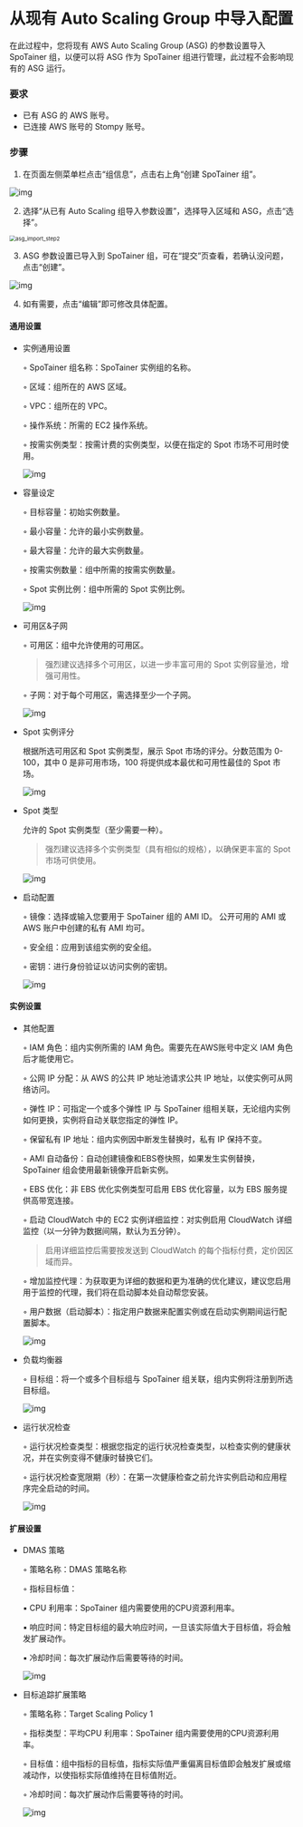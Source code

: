 # 从现有 Auto Scaling Group 中导入配置

在此过程中，您将现有 AWS Auto Scaling Group (ASG) 的参数设置导入 SpoTainer 组，以便可以将 ASG 作为 SpoTainer 组进行管理，此过程不会影响现有的 ASG 运行。



### 要求

- 已有 ASG 的 AWS 账号。
- 已连接 AWS 账号的 Stompy 账号。



### 步骤

1. 在页面左侧菜单栏点击“组信息”，点击右上角“创建 SpoTainer 组”。

![img](../_images/spotainer_help_document/asg_import_step1.png)

2. 选择“从已有 Auto Scaling 组导入参数设置”，选择导入区域和 ASG，点击“选择”。

<img src="../_images/spotainer_help_document/asg_import_step2.png" alt="asg_import_step2" style="zoom:67%;" />

3. ASG 参数设置已导入到 SpoTainer 组，可在“提交”页查看，若确认没问题，点击“创建”。

![img](../_images/spotainer_help_document/asg_import_step3.png)

4. 如有需要，点击“编辑”即可修改具体配置。



#### 通用设置

- 实例通用设置

  ◦ SpoTainer 组名称：SpoTainer 实例组的名称。

  ◦ 区域：组所在的 AWS 区域。

  ◦ VPC：组所在的 VPC。

  ◦ 操作系统：所需的 EC2 操作系统。

  ◦ 按需实例类型：按需计费的实例类型，以便在指定的 Spot 市场不可用时使用。

  ![img](../_images/spotainer_help_document/general_setting.png)

- 容量设定

  ◦ 目标容量：初始实例数量。

  ◦ 最小容量：允许的最小实例数量。

  ◦ 最大容量：允许的最大实例数量。

  ◦ 按需实例数量：组中所需的按需实例数量。

  ◦ Spot 实例比例：组中所需的 Spot 实例比例。

  ![img](../_images/spotainer_help_document/capacity_setting.png)

- 可用区&子网

  ◦ 可用区：组中允许使用的可用区。

  > 强烈建议选择多个可用区，以进一步丰富可用的 Spot 实例容量池，增强可用性。

  ◦ 子网：对于每个可用区，需选择至少一个子网。

  ![img](../_images/spotainer_help_document/az_setting.png)

- Spot 实例评分

  根据所选可用区和 Spot 实例类型，展示 Spot 市场的评分。分数范围为 0-100，其中 0 是非可用市场，100 将提供成本最优和可用性最佳的 Spot 市场。

  ![img](../_images/spotainer_help_document/score_setting.png)

- Spot 类型

  允许的 Spot 实例类型（至少需要一种）。

  > 强烈建议选择多个实例类型（具有相似的规格），以确保更丰富的 Spot 市场可供使用。

  ![img](../_images/spotainer_help_document/spot_type_setting.png)

- 启动配置

  ◦ 镜像：选择或输入您要用于 SpoTainer 组的 AMI ID。 公开可用的 AMI 或 AWS 账户中创建的私有 AMI 均可。

  ◦ 安全组：应用到该组实例的安全组。

  ◦ 密钥：进行身份验证以访问实例的密钥。

  ![img](../_images/spotainer_help_document/launch_setting.png)

  

#### 实例设置

- 其他配置

  ◦ IAM 角色：组内实例所需的 IAM 角色。需要先在AWS账号中定义 IAM 角色后才能使用它。

  ◦ 公网 IP 分配：从 AWS 的公共 IP 地址池请求公共 IP 地址，以使实例可从网络访问。

  ◦ 弹性 IP：可指定一个或多个弹性 IP 与 SpoTainer 组相关联，无论组内实例如何更换，实例将自动关联您指定的弹性 IP。

  ◦ 保留私有 IP 地址：组内实例因中断发生替换时，私有 IP 保持不变。

  ◦ AMI 自动备份：自动创建镜像和EBS卷快照，如果发生实例替换，SpoTainer 组会使用最新镜像开启新实例。

  ◦ EBS 优化：非 EBS 优化实例类型可启用 EBS 优化容量，以为 EBS 服务提供高带宽连接。

  ◦ 启动 CloudWatch 中的 EC2 实例详细监控：对实例启用 CloudWatch 详细监控（以一分钟为数据间隔，默认为五分钟）。

  > 启用详细监控后需要按发送到 CloudWatch 的每个指标付费，定价因区域而异。

  ◦ 增加监控代理：为获取更为详细的数据和更为准确的优化建议，建议您启用用于监控的代理，我们将在启动脚本处自动帮您安装。

  ◦ 用户数据（启动脚本）：指定用户数据来配置实例或在启动实例期间运行配置脚本。

  ![img](../_images/spotainer_help_document/other_setting.png)

- 负载均衡器

  ◦ 目标组：将一个或多个目标组与 SpoTainer 组关联，组内实例将注册到所选目标组。

  ![img](../_images/spotainer_help_document/elb_setting.png)

- 运行状况检查

  ◦ 运行状况检查类型：根据您指定的运行状况检查类型，以检查实例的健康状况，并在实例变得不健康时替换它们。

  ◦ 运行状况检查宽限期（秒）：在第一次健康检查之前允许实例启动和应用程序完全启动的时间。

  ![img](../_images/spotainer_help_document/auto_healing_setting.png)

  

#### 扩展设置

- DMAS 策略

  ◦ 策略名称：DMAS 策略名称

  ◦ 指标目标值：

     ▪ CPU 利用率：SpoTainer 组内需要使用的CPU资源利用率。

     ▪ 响应时间：特定目标组的最大响应时间，一旦该实际值大于目标值，将会触发扩展动作。

     ▪ 冷却时间：每次扩展动作后需要等待的时间。

  ![img](../_images/spotainer_help_document/dmas_setting.png)

- 目标追踪扩展策略

  ◦ 策略名称：Target Scaling Policy 1

  ◦ 指标类型：平均CPU 利用率：SpoTainer 组内需要使用的CPU资源利用率。

  ◦ 目标值：组中指标的目标值，指标实际值严重偏离目标值即会触发扩展或缩减动作，以使指标实际值维持在目标值附近。

  ◦ 冷却时间：每次扩展动作后需要等待的时间。

  ![img](../_images/spotainer_help_document/target_setting.png)

<!-- - 简单扩展策略

  ◦ 策略名称：Simple Scaling Policy 1

  ◦ 指标类型：平均CPU 利用率：SpoTainer 组内需要使用的CPU资源利用率。

  ◦ 触发阈值：设置将触发扩展和缩减操作的数字。

  ◦ 执行操作：超过阈值时采取的向上扩展行动，低于阈值时采取的向下缩减行动。

  ◦ 更多设置：

     ▪ 统计方法：计算所选周期内指标的平均值。

     ▪ 运算符号：指标实际值和触发阈值间的运算符号。

     ▪ 周期数量：触发扩展条件的连续周期数量。

     ▪ 周期：针对所选指标和触发阈值的监测周期。

     ▪ 冷却时间：每次扩展动作后需要等待的时间。

  ![img](../_images/spotainer_help_document/simple_setting.png) -->